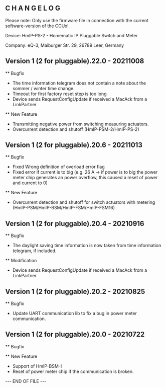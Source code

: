 ﻿C H A N G E L O G
-----------------

Please note: Only use the firmware file in connection with the current software-version of the CCUx!

Device:		HmIP-PS-2 - Homematic IP Pluggable Switch and Meter

Company:	eQ-3, Maiburger Str. 29, 26789 Leer, Germany


Version 1 (2 for pluggable).22.0 - 20211008
--------------------------------------------------------------
** Bugfix
   * The time information telegram does not contain a note about the sommer / winter time change.
   * Timeout for first factory reset step is too long
   * Device sends RequestConfigUpdate if received a MacAck from a LinkPartner
   
** New Feature
   * Transmitting negative power from switching measuring actuators.
   * Overcurrent detection and shutoff (HmIP-PSM-2/HmIP-PS-2)
   
     
Version 1 (2 for pluggable).20.6 - 20211013
--------------------------------------------------------------
** Bugfix
   * Fixed Wrong definition of overload error flag
   * Fixed error if current is to big (e.g. 26 A -> if power is to big the power meter chip generates an power overflow, this caused a reset of power and current to 0)
   
** New Feature
   * Overcurrent detection and shutoff for switch actuators with metering (HmIP-PSM/HmIP-BSM/HmIP-FSM/HmIP-FSM16)


Version 1 (2 for pluggable).20.4 - 20210916
--------------------------------------------------------------
** Bugfix
   * The daylight saving time information is now taken from time information telegram, if included.
      
** Modification
   * Device sends RequestConfigUpdate if received a MacAck from a LinkPartner


Version 1 (2 for pluggable).20.2 - 20210825
--------------------------------------------------------------
** Bugfix
   * Update UART communication lib to fix a bug in power meter communication. 


Version 1 (2 for pluggable).20.0 - 20210722
--------------------------------------------------------------
** Bugfix

** New Feature
   * Support of HmIP-BSM-I
   * Reset of power meter chip if the communication is broken.


--- END OF FILE ---
